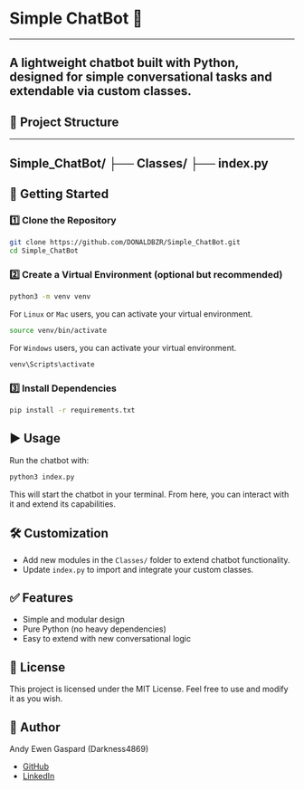 # Simple ChatBot 🤖
---
A lightweight chatbot built with **Python**, designed for simple conversational tasks and extendable via custom classes.
---
## 📂 Project Structure
---
Simple_ChatBot/
├── Classes/
├── index.py
---
## 🚀 Getting Started
### 1️⃣ Clone the Repository
```bash
git clone https://github.com/DONALDBZR/Simple_ChatBot.git
cd Simple_ChatBot
```
### 2️⃣ Create a Virtual Environment (optional but recommended)
```bash
python3 -m venv venv
```
For `Linux` or `Mac` users, you can activate your virtual environment.
```bash
source venv/bin/activate
```
For `Windows` users, you can activate your virtual environment.
```bash
venv\Scripts\activate
```
### 3️⃣ Install Dependencies
```bash
pip install -r requirements.txt
```
## ▶️ Usage
Run the chatbot with:
```bash
python3 index.py
```
This will start the chatbot in your terminal. From here, you can interact with it and extend its capabilities.
## 🛠️ Customization
- Add new modules in the `Classes/` folder to extend chatbot functionality.
- Update `index.py` to import and integrate your custom classes.
## ✅ Features
- Simple and modular design
- Pure Python (no heavy dependencies)
- Easy to extend with new conversational logic
## 📜 License
This project is licensed under the MIT License.
Feel free to use and modify it as you wish.
## 👤 Author
Andy Ewen Gaspard (Darkness4869)
- [GitHub](https://github.com/DONALDBZR)
- [LinkedIn](https://www.linkedin.com/in/andy-gaspard/)
